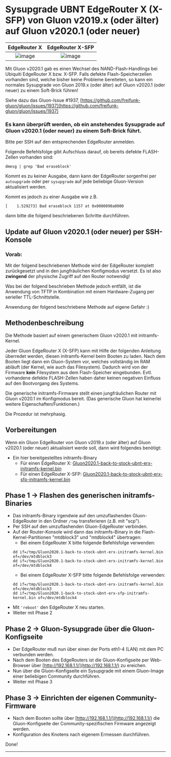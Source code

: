 # Sysupgrade UBNT EdgeRouter X (X-SFP) von Gluon v2019.x (oder älter) auf Gluon v2020.1 (oder neuer)

EdgeRouter X | EdgeRouter X-SFP
:-------------: | :-------------:
![image](https://wiki.openwrt.org/_media/media/ubiquiti/ubiquiti-edgerouter-x.png?w=300&tok=cd9c12 "ER-X")  | ![image](https://wiki.openwrt.org/_media/media/ubiquiti/ubiquiti-edgerouter-x-sfp.png?w=300&tok=afa2d9 "ER-X-SFP")

Mit Gluon v2020.1 gab es einen Wechsel des NAND-Flash-Handlings bei Ubiquiti EdgeRouter X bzw. X-SFP.
Falls defekte Flash-Speicherzellen vorhanden sind, welche bisher keine Probleme bereiteten, so kann ein normales Sysupgrade von Gluon 2019.x (oder älter) auf Gluon v2020.1 (oder neuer) zu einem Soft-Brick führen!

Siehe dazu das Gluon-Issue #1937, [https://github.com/freifunk-gluon/gluon/issues/1937](https://github.com/freifunk-gluon/gluon/issues/1937)  

### Es kann überprüft werden, ob ein anstehendes Sysupgrade auf Gluon v2020.1 (oder neuer) zu einem Soft-Brick führt.

Bitte per SSH auf den entsprechenden EdgeRouter anmelden.

Folgende Befehlsfolge gibt Aufschluss darauf, ob bereits defekte FLASH-Zellen vorhanden sind:

```
dmesg | grep 'Bad eraseblock'
```
Kommt es zu keiner Ausgabe, dann kann der EdgeRouter sorgenfrei per `autoupgrade` oder per `sysupgrade` auf jede beliebige Gluon-Version aktualisiert werden.

Kommt es jedoch zu einer Ausgabe wie z.B.

```
[    1.529273] Bad eraseblock 1157 at 0x0000090a0000
``` 
dann bitte die folgend beschriebenen Schritte durchführen.


## Update auf Gluon v2020.1 (oder neuer) per SSH-Konsole
### Vorab:
Mit der folgend beschriebenen Methode wird der EdgeRouter komplett zurückgesetzt und in den jungfräulichen Konfigmodus versetzt. Es ist also **zwingend** der physische Zugriff auf den Router notwendig!

Was bei der folgend beschrieben Methode jedoch entfällt, ist die Anwendung von TFTP in Kombination mit einem Hardware-Zugang per serieller TTL-Schnittstelle.

Anwendung der folgend beschriebene Methode auf eigene Gefahr :)


## Methodenbeschreibung  
Die Methode basiert auf einem generischem Gluon v2020.1 mit initramfs-Kernel. 

Jeder Gluon EdgeRouter X (X-SFP) kann mit Hilfe der folgenden Anleitung überredet werden, diesen initramfs-Kernel beim Booten zu laden. Nach dem Booten liegt dann ein Gluon-System vor, welches vollständig im RAM abläuft (der Kernel, wie auch das Filesystem). Dadurch wird von der Firmware **kein** Filesystem aus dem Flash-Speicher eingebunden. Evtl. vorhandene defekte FLASH-Zellen haben daher keinen negativen Einfluss auf den Bootvorgang des Systems.

Die generische initramfs-Firmware stellt einen jungfräulichen Router mit Gluon v2020.1 im Konfigmodus bereit. (Das generische Gluon hat keinerlei weitere Eigenschaften/Funktionen.) 

Die Prozedur ist mehrphasig.

## Vorbereitungen
Wenn ein Gluon EdgeRouter von Gluon v2019.x (oder älter) auf Gluon v2020.1 (oder neuer) aktualisiert werde soll, dann wird folgendes benötigt:
- Ein hier bereitgestelltes initramfs-Binary
   - Für einen EdgeRouter X: [Gluon2020.1-back-to-stock-ubnt-erx-initramfs-kernel.bin](Gluon2020.1-back-to-stock-ubnt-erx-initramfs-kernel.bin)
   - Für einen EdgeRouter X-SFP: [Gluon2020.1-back-to-stock-ubnt-erx-sfp-initramfs-kernel.bin](Gluon2020.1-back-to-stock-ubnt-erx-sfp-initramfs-kernel.bin) 

## Phase 1 -> Flashen des generischen initramfs-Binaries
- Das initramfs-Binary irgendwie auf den umzuflashenden Gluon-EdgeRouter in den Ordner `/tmp` transferieren (z.B. mit "scp").
- Per SSH auf den umzuflashenden Gluon-EdgeRouter verbinden.
- Auf der Router-Konsole wird dann das initramfs-Binary in die Flash-Kernel-Partitionen "mtdblock3" und "mtdblock4" übertragen:  
    - Bei einem EdgeRouter X bitte folgende Befehlsfolge verwenden:  
    ```
    dd if=/tmp/Gluon2020.1-back-to-stock-ubnt-erx-initramfs-kernel.bin of=/dev/mtdblock3
    dd if=/tmp/Gluon2020.1-back-to-stock-ubnt-erx-initramfs-kernel.bin of=/dev/mtdblock4
    ```
    - Bei einem EdgeRouter X-SFP bitte folgende Befehlsfolge verwenden:  
    ```
    dd if=/tmp/Gluon2020.1-back-to-stock-ubnt-erx-initramfs-kernel.bin of=/dev/mtdblock3
    dd if=/tmp/Gluon2020.1-back-to-stock-ubnt-erx-sfp-initramfs-kernel.bin of=/dev/mtdblock4
    ```
- Mit `'reboot'` den EdgeRouter X neu starten.
- Weiter mit Phase 2

## Phase 2 -> Gluon-Sysupgrade über die Gluon-Konfigseite
- Der EdgeRouter muß nun über einen der Ports eth1-4 (LAN) mit dem PC verbunden werden.
- Nach dem Booten des EdgeRouters ist die Gluon-Konfigseite per Web-Browser über [http://192.168.1.1/](http://192.168.1.1/) zu ereichen.
- Nun über die Gluon-Konfigseite ein Sysupgrade mit einem Gluon-Image einer beliebigen Community durchführen.
- Weiter mit Phase 3

## Phase 3 -> Einrichten der eigenen Community-Firmware
- Nach dem Booten sollte über [http://192.168.1.1/](http://192.168.1.1/) die Gluon-Konfigseite der Community-spezifischen Firmware angezeigt werden.
- Konfiguration des Knotens nach eigenem Ermessen durchführen.

Done!

---

